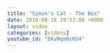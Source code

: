 ```yaml
---
title: "Simon's Cat - The Box"
date: 2010-08-18 19:53:08 +0000
layout: video
categories: [videos]
youtube_id: "EKvNqe8cKU4"
---
```

